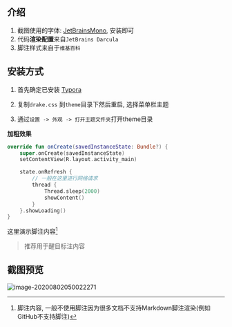 ## 介绍



1. 截图使用的字体: [JetBrainsMono](https://www.jetbrains.com/lp/mono/), 安装即可
2. 代码**渲染配置**来自`JetBrains Darcula`
3. 脚注样式来自于`维基百科`





## 安装方式

1. 首先确定已安装 [Typora](https://typora.io/)

2. 复制`drake.css` 到`theme`目录下然后重启, 选择菜单栏主题

3. 通过`设置 -> 外观 -> 打开主题文件夹`打开theme目录



**加粗效果**

```kotlin
override fun onCreate(savedInstanceState: Bundle?) {
    super.onCreate(savedInstanceState)
    setContentView(R.layout.activity_main)

    state.onRefresh {
        // 一般在这里进行网络请求
        thread {
            Thread.sleep(2000)
            showContent()
        }
    }.showLoading()
}
```



这里演示脚注内容[^2]



> 推荐用于醒目标注内容



[^2]: 脚注内容, 一般不使用脚注因为很多文档不支持Markdown脚注渲染(例如GitHub不支持脚注)

## 截图预览

![image-20200802050022271](https://i.imgur.com/jLr8OyT.png)



